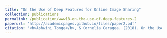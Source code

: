 ```yaml
---
title: "On the Use of Deep Features for Online Image Sharing"
collection: publications
permalink: /publication/www18-on-the-use-of-deep-features-2
paperurl: 'http://academicpages.github.io/files/paper2.pdf'
citation: '<b>Ashwini Tonge</b>, & Cornelia Caragea. (2018). On the Use of Deep Features for Online Image Sharing. <i>In Companion Proceedings of the The Web Conference 2018</i>, 329-343.'
---
```

